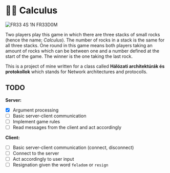 # 🔴🔵 Calculus

![FR33 4S 1N FR33D0M](https://www.gnu.org/graphics/gplv3-with-text-136x68.png)

Two players play this game in which there are three stacks of
small rocks (hence the name; *Calculus*). The number of rocks in
a stack is the same for all three stacks. One round in this game
means both players taking an amount of rocks which can be between
one and a number defined at the start of the game. The winner is the
one taking the last rock.

This is a project of mine written for a class called
**Hálózati architektúrák és protokollok** which stands for
Network architectures and protocolls.

## TODO

**Server:**

- [x] Argument processing
- [ ] Basic server-client communication
- [ ] Implement game rules
- [ ] Read messages from the client and act accordingly

**Client:**

- [ ] Basic server-client communication (connect, disconnect)
- [ ] Connect to the server
- [ ] Act accordingly to user input
- [ ] Resignation given the word `feladom` or `resign`
